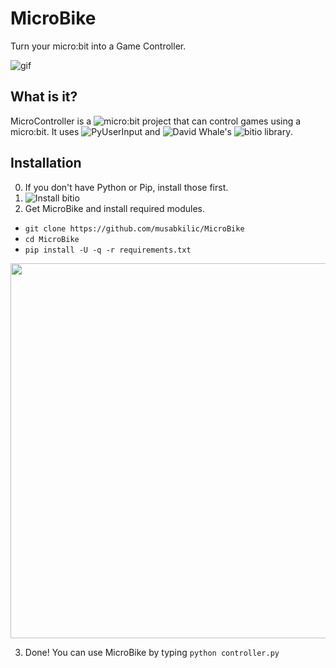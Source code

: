 # MicroBike
Turn your micro:bit into a Game Controller.

![gif](./res/microbike.gif)

## What is it?

MicroController is a ![micro:bit](https://microbit.org/) project that can control games using a micro:bit. It uses ![PyUserInput](https://github.com/SavinaRoja/PyUserInput) and ![David Whale's](https://github.com/whaleygeek) ![bitio library](https://github.com/whaleygeek/bitio). 

## Installation

0. If you don't have Python or Pip, install those first.
1. ![Install bitio](https://github.com/whaleygeek/bitio#getting-started)
2. Get MicroBike and install required modules.
- ```git clone https://github.com/musabkilic/MicroBike```
- ```cd MicroBike```
- ```pip install -U -q -r requirements.txt```

<a href="https://asciinema.org/a/ZaQaO2bJWUP4FyigsiC4IOaBZ"><img src="https://asciinema.org/a/ZaQaO2bJWUP4FyigsiC4IOaBZ.png" width="600"></a>

3. Done! You can use MicroBike by typing ```python controller.py```